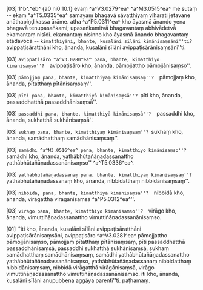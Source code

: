 [03] 1^b^.^eb^ {a0 ni0  10.1} evaṃ ^a^V3.0279^ea^ ^a^M3.0515^ea^ me sutaṃ -- ekaṃ  ^a^T5.0335^ea^ samayaṃ bhagavā sāvatthiyaṃ  viharati jetavane anāthapiṇḍikassa ārāme. atha ^a^P5.0311^ea^  kho āyasmā ānando yena bhagavā tenupasaṅkami;  upasaṅkamitvā bhagavantaṃ abhivādetvā ekamantaṃ nisīdi. ekamantaṃ  nisinno kho āyasmā ānando bhagavantaṃ etadavoca --  ``kimatthiyāni, bhante, kusalāni sīlāni kimānisaṃsānī''ti?  ``avippaṭisāratthāni kho, ānanda, kusalāni sīlāni  avippaṭisārānisaṃsānī''ti.

[03] ``avippaṭisāro ^a^V3.0280^ea^ pana, bhante, kimatthiyo kimānisaṃso''?  ``avippaṭisāro kho, ānanda, pāmojjattho pāmojjānisaṃso''.

[03] ``pāmojjaṃ pana, bhante, kimatthiyaṃ kimānisaṃsaṃ''?  ``pāmojjaṃ kho, ānanda, pītatthaṃ pītānisaṃsaṃ''.

[03] ``pīti pana, bhante, kimatthiyā kimānisaṃsā''? ``pīti  kho, ānanda, passaddhatthā passaddhānisaṃsā''.

[03] ``passaddhi pana, bhante, kimatthiyā kimānisaṃsā''?  ``passaddhi kho, ānanda, sukhatthā sukhānisaṃsā''.

[03] ``sukhaṃ pana, bhante, kimatthiyaṃ kimānisaṃsaṃ''? ``sukhaṃ  kho, ānanda, samādhatthaṃ samādhānisaṃsaṃ''.

[03] ``samādhi ^a^M3.0516^ea^ pana, bhante, kimatthiyo kimānisaṃso''?  ``samādhi kho, ānanda, yathābhūtañāṇadassanattho  yathābhūtañāṇadassanānisaṃso'' ^a^T5.0336^ea^.

[03] ``yathābhūtañāṇadassanaṃ pana, bhante, kimatthiyaṃ kimānisaṃsaṃ''?  ``yathābhūtañāṇadassanaṃ kho, ānanda, nibbidatthaṃ nibbidānisaṃsaṃ''.

[03] ``nibbidā, pana, bhante, kimatthiyā kimānisaṃsā''?  ``nibbidā kho, ānanda, virāgatthā virāgānisaṃsā ^a^P5.0312^ea^''.

[03] ``virāgo pana, bhante, kimatthiyo kimānisaṃso''?  ``virāgo kho, ānanda, vimuttiñāṇadassanattho  vimuttiñāṇadassanānisaṃso.

[01] ``iti kho, ānanda, kusalāni sīlāni  avippaṭisāratthāni avippaṭisārānisaṃsāni, avippaṭisāro  ^a^V3.0281^ea^ pāmojjattho pāmojjānisaṃso, pāmojjaṃ pītatthaṃ pītānisaṃsaṃ, pīti  passaddhatthā passaddhānisaṃsā, passaddhi sukhatthā sukhānisaṃsā, sukhaṃ  samādhatthaṃ samādhānisaṃsaṃ, samādhi yathābhūtañāṇadassanattho  yathābhūtañāṇadassanānisaṃso, yathābhūtañāṇadassanaṃ nibbidatthaṃ  nibbidānisaṃsaṃ, nibbidā virāgatthā virāgānisaṃsā, virāgo  vimuttiñāṇadassanattho vimuttiñāṇadassanānisaṃso. iti kho,  ānanda, kusalāni sīlāni anupubbena aggāya parentī''ti. paṭhamaṃ.